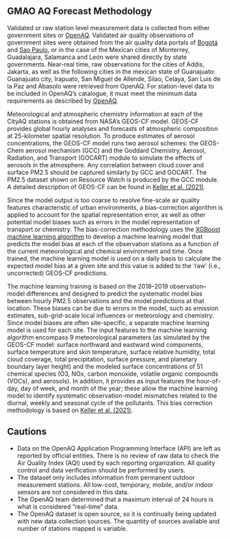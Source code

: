 ## GMAO AQ Forecast Methodology
Validated or raw station level measurement data is collected from either government sites or [OpenAQ](https://openaq.org/#/).
Validated air quality observations of government sites were obtained from the air quality data portals of [Bogotá](http://rmcab.ambientebogota.gov.co/home/map) and [Sao Paulo](https://servicos.cetesb.sp.gov.br/qa/), or in the case of the Mexican cities of Monterrey, Guadalajara, Salamanca and León were shared directly by state governments. Near-real time, raw observations for the cities of Addis, Jakarta, as well as the following cities in the mexican state of Guanajuato: Guanajuato city, Irapuato, San Miguel de Allende, Silao, Celaya, San Luis de la Paz and Abasolo were retrieved from OpenAQ. For station-level data to be included in OpenAQ’s catalogue, it must meet the minimum data requirements as described by [OpenAQ](https://github.com/openaq/openaq-fetch/blob/master/README.md).  
 
 Meteorological and atmospheric chemistry information at each of the CityAQ stations is obtained from NASA’s GEOS-CF model. GEOS-CF provides global hourly analyses and forecasts of atmospheric composition at 25-kilometer spatial resolution. To produce estimates of aerosol concentrations, the GEOS-CF model runs two aerosol schemes: the GEOS-Chem aerosol mechanism (GCC) and the Goddard Chemistry, Aerosol, Radiation, and Transport (GOCART) module to simulate the effects of aerosols in the atmosphere. Any correlation between cloud cover and surface PM2.5 should be captured similarly by GCC and GOCART. The PM2.5 dataset shown on Resource Watch is produced by the GCC module. A detailed description of GEOS-CF can be found in [Keller et al. (2021)](https://agupubs.onlinelibrary.wiley.com/doi/epdf/10.1029/2020MS002413). 
 
Since the model output is too coarse to resolve fine-scale air quality features characteristic of urban environments, a bias-correction algorithm is applied to account for the spatial representation error, as well as other potential model biases such as errors in the model representation of transport or chemistry.  The bias-correction methodology uses the [XGBoost machine learning algorithm](https://xgboost.readthedocs.io/en/latest/#) to develop a machine learning model that predicts the model bias at each of the observation stations as a function of the current meteorological and chemical environment and time. Once trained, the machine learning model is used on a daily basis to calculate the expected model bias at a given site and this value is added to the ‘raw’ (i.e., uncorrected) GEOS-CF predictions.
 
The machine learning training is based on the 2018–2019 observation–model differences and designed to predict the systematic model bias between hourly PM2.5 observations and the model predictions at that location. These biases can be due to errors in the model, such as emission estimates, sub-grid-scale local influences or meteorology and chemistry. Since model biases are often site-specific, a separate machine learning model is used for each site. The input features to the machine learning algorithm encompass 9 meteorological parameters (as simulated by the GEOS-CF model: surface northward and eastward wind components, surface temperature and skin temperature, surface relative humidity, total cloud coverage, total precipitation, surface pressure, and planetary boundary layer height) and the modeled surface concentrations of 51 chemical species (O3, NOx, carbon monoxide, volatile organic compounds (VOCs), and aerosols). In addition, it provides as input features the hour-of-day, day of week, and month of the year; these allow the machine learning model to identify systematic observation-model mismatches related to the diurnal, weekly and seasonal cycle of the pollutants. This bias correction methodology is based on [Keller et al. (2021)](https://acp.copernicus.org/articles/21/3555/2021/).

## Cautions

* Data on the OpenAQ Application Programming Interface (API) are left as reported by official entities. There is no review of raw data to check the Air Quality Index (AQI) used by each reporting organization. All quality control and data verification should be performed by users.
* The dataset only includes information from permanent outdoor measurement stations. All low-cost, temporary, mobile, and/or indoor sensors are not considered in this data.
* The OpenAQ team determined that a maximum interval of 24 hours is what is considered “real-time” data.
* The OpenAQ dataset is open source, so it is continually being updated with new data collection sources. The quantity of sources available and number of stations mapped is variable.  
